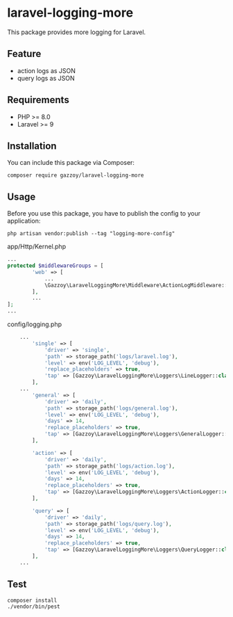 # laravel-logging-more

This package provides more logging for Laravel.

## Feature
- action logs as JSON
- query logs as JSON

## Requirements
- PHP >= 8.0
- Laravel >= 9

## Installation
You can include this package via Composer:

`composer require gazzoy/laravel-logging-more`

## Usage

Before you use this package, you have to publish the config to your application:

`php artisan vendor:publish --tag "logging-more-config"`

app/Http/Kernel.php
```php
...
protected $middlewareGroups = [
        'web' => [
            ...
            \Gazzoy\LaravelLoggingMore\Middleware\ActionLogMiddleware::class,
        ],
        ...
];
...
```

config/logging.php
```php
    ...
        'single' => [
            'driver' => 'single',
            'path' => storage_path('logs/laravel.log'),
            'level' => env('LOG_LEVEL', 'debug'),
            'replace_placeholders' => true,
            'tap' => [Gazzoy\LaravelLoggingMore\Loggers\LineLogger::class],
        ],
    ...
        'general' => [
            'driver' => 'daily',
            'path' => storage_path('logs/general.log'),
            'level' => env('LOG_LEVEL', 'debug'),
            'days' => 14,
            'replace_placeholders' => true,
            'tap' => [Gazzoy\LaravelLoggingMore\Loggers\GeneralLogger::class],
        ],

        'action' => [
            'driver' => 'daily',
            'path' => storage_path('logs/action.log'),
            'level' => env('LOG_LEVEL', 'debug'),
            'days' => 14,
            'replace_placeholders' => true,
            'tap' => [Gazzoy\LaravelLoggingMore\Loggers\ActionLogger::class],
        ],

        'query' => [
            'driver' => 'daily',
            'path' => storage_path('logs/query.log'),
            'level' => env('LOG_LEVEL', 'debug'),
            'days' => 14,
            'replace_placeholders' => true,
            'tap' => [Gazzoy\LaravelLoggingMore\Loggers\QueryLogger::class],
        ],
    ...
```

## Test

```shell
composer install
./vendor/bin/pest 
```
